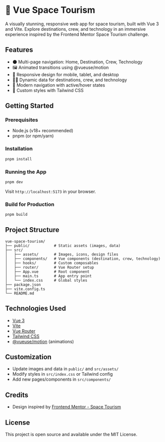# 🚀 Vue Space Tourism

A visually stunning, responsive web app for space tourism, built with Vue 3 and Vite. Explore destinations, crew, and technology in an immersive experience inspired by the Frontend Mentor Space Tourism challenge.

## Features

- 🌑 Multi-page navigation: Home, Destination, Crew, Technology
- 🖼️ Animated transitions using @vueuse/motion
- 📱 Responsive design for mobile, tablet, and desktop
- 🧑‍🚀 Dynamic data for destinations, crew, and technology
- 🧭 Modern navigation with active/hover states
- 🎨 Custom styles with Tailwind CSS

## Getting Started

### Prerequisites

- Node.js (v18+ recommended)
- pnpm (or npm/yarn)

### Installation

```bash
pnpm install
```

### Running the App

```bash
pnpm dev
```

Visit `http://localhost:5173` in your browser.

### Build for Production

```bash
pnpm build
```

## Project Structure

```text
vue-space-tourism/
├── public/           # Static assets (images, data)
├── src/
│   ├── assets/       # Images, icons, design files
│   ├── components/   # Vue components (destination, crew, technology)
│   ├── hooks/        # Custom composables
│   ├── router/       # Vue Router setup
│   ├── App.vue       # Root component
│   ├── main.ts       # App entry point
│   └── index.css     # Global styles
├── package.json
├── vite.config.ts
└── README.md
```

## Technologies Used

- [Vue 3](https://vuejs.org/)
- [Vite](https://vitejs.dev/)
- [Vue Router](https://router.vuejs.org/)
- [Tailwind CSS](https://tailwindcss.com/)
- [@vueuse/motion](https://motion.vueuse.org/) (animations)

## Customization

- Update images and data in `public/` and `src/assets/`
- Modify styles in `src/index.css` or Tailwind config
- Add new pages/components in `src/components/`

## Credits

- Design inspired by [Frontend Mentor - Space Tourism](https://www.frontendmentor.io/challenges/space-tourism-multi-page-website-gRWj1Zdz9)

## License

This project is open source and available under the MIT License.
